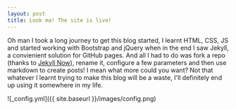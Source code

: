 ```yaml
---
layout: post
title: Look ma! The site is live!
---
```


Oh man I took a long journey to get this blog started, I learnt HTML, CSS, JS and started working with Bootstrap and jQuery when in the end I saw Jekyll, a convienient solution for GitHub pages. And all I had to do was fork a repo (thanks to [Jekyll Now](https://github.com/barryclark/jekyll-now)), rename it, configure a few parameters and then use markdown to create posts! I mean what more could you want?
Not that whatever I learnt trying to make this blog will be a waste, I'll definitely end up using it somewhere in my life.

![_config.yml]({{ site.baseurl }}/images/config.png)
